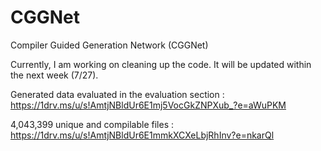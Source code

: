 # CGGNet
Compiler Guided Generation Network (CGGNet)

Currently, I am working on cleaning up the code. It will be updated within the next week (7/27).


Generated data evaluated in the evaluation section :
https://1drv.ms/u/s!AmtjNBldUr6E1mj5VocGkZNPXub_?e=aWuPKM

4,043,399 unique and compilable files :
https://1drv.ms/u/s!AmtjNBldUr6E1mmkXCXeLbjRhInv?e=nkarQl
